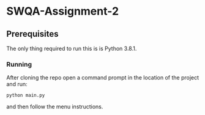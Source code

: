 # SWQA-Assignment-2

## Prerequisites

The only thing required to run this is is Python 3.8.1.

### Running

After cloning the repo open a command prompt in the location of the project and run: 
```
python main.py
```
and then follow the menu instructions.
